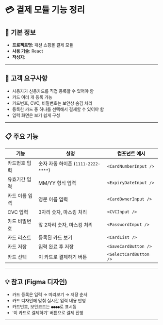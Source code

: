 # 💳 결제 모듈 기능 정리

## 📌 기본 정보

- **프로젝트명:** 패션 쇼핑몰 결제 모듈  
- **사용 기술:** React  
- **작성자:** 

---

## 📝 고객 요구사항

- 사용자가 신용카드를 직접 등록할 수 있어야 함
- 카드 여러 개 등록 가능
- 카드번호, CVC, 비밀번호는 보안상 숨김 처리
- 등록한 카드 중 하나를 선택해서 결제할 수 있어야 함
- 입력 화면은 보기 쉽게 구성

---

## 📋 주요 기능

| 기능 | 설명 | 컴포넌트 예시 |
|------|------|----------------|
| 카드번호 입력 | 숫자 자동 하이픈 (`1111-2222-****`) | `<CardNumberInput />` |
| 유효기간 입력 | MM/YY 형식 입력 | `<ExpiryDateInput />` |
| 카드 이름 입력 | 영문 이름 입력 | `<CardOwnerInput />` |
| CVC 입력 | 3자리 숫자, 마스킹 처리 | `<CVCInput />` |
| 카드 비밀번호 | 앞 2자리 숫자, 마스킹 처리 | `<PasswordInput />` |
| 카드 리스트 | 등록된 카드 보기 | `<CardList />` |
| 카드 저장 | 입력 완료 후 저장 | `<SaveCardButton />` |
| 카드 선택 | 이 카드로 결제하기 버튼 | `<SelectCardButton />` |

---

## 💡 참고 (Figma 디자인)

- 카드 등록은 입력 → 미리보기 → 저장 순서
- 카드 디자인에 맞춰 실시간 입력 내용 반영
- 카드번호, 보안코드는 `●●●●`로 표시됨
- '이 카드로 결제하기' 버튼으로 결제 진행

---

